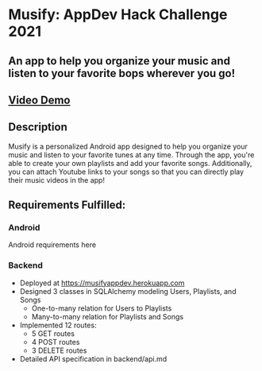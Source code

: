 # Musify: AppDev Hack Challenge 2021

## An app to help you organize your music and listen to your favorite bops wherever you go!

## [Video Demo](https://drive.google.com/file/d/1tniOhU_A73Mt-rpMZodmGxRBUT5OB79n/view?usp=sharing)

## Description

Musify is a personalized Android app designed to help you organize your music
and listen to your favorite tunes at any time. Through the app, you're able to
create your own playlists and add your favorite songs. Additionally, you can
attach Youtube links to your songs so that you can directly play their music
videos in the app!

## Requirements Fulfilled:

### Android

Android requirements here

### Backend

- Deployed at https://musifyappdev.herokuapp.com
- Designed 3 classes in SQLAlchemy modeling Users, Playlists, and Songs
  - One-to-many relation for Users to Playlists
  - Many-to-many relation for Playlists and Songs
- Implemented 12 routes:
  - 5 GET routes
  - 4 POST routes
  - 3 DELETE routes
- Detailed API specification in backend/api.md
